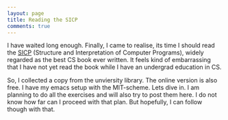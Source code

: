 ```yaml
---
layout: page
title: Reading the SICP
comments: true
---
```


I have waited long enough. Finally, I came to realise, its time I should read the [SICP](http://mitpress.mit.edu/sicp/) (Structure and Interpretation of Computer Programs), widely regarded as the best CS book ever written. It feels kind of embarrassing that I have not yet read the book while I have an undergrad education in CS. 

So, I collected a copy from the unviersity library. The online version is also free. I have my emacs setup with the MIT-scheme. Lets dive in. I am planning to do all the exercises and will also try to post them here. I do not know how far can I proceed with that plan. But hopefully, I can follow though with that.

<html>
  <head>
      <script type="module" src="https://js.withorbit.com/orbit-web-component.js"></script>
        </head>
          <body>
              <orbit-reviewarea color="green">
                    <orbit-prompt
                            question="What's the working name for Andy's experimental mnemonic medium platform?"
                                    answer="Orbit"
                                          ></orbit-prompt>
                                                <orbit-prompt
                                                        question="What's the new-ish web technology used to embed Orbit prompts into web pages?"
                                                                answer="Web components"
                                                                      ></orbit-prompt>
                                                                            <orbit-prompt
                                                                                    question="Given a right triangle with legs of length $a$ and $b$, what is the length of hypotenuse $c$?"
                                                                                            answer="$$c = \sqrt{a^2 + b^2}$$"
                                                                                                  ></orbit-prompt>
                                                                                                      </orbit-reviewarea>
                                                                                                        </body>
                                                                                                        </html>

